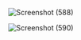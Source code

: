 ![Screenshot (588)](https://github.com/user-attachments/assets/d1c3a7bb-ca5e-4d14-b5a3-0744c90272be)


![Screenshot (590)](https://github.com/user-attachments/assets/db99d5e2-9c1c-4698-84ef-14e9444a189a)
